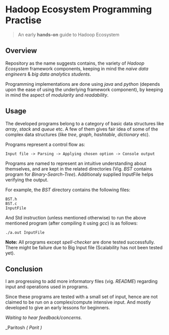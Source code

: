 # Hadoop Ecosystem Programming Practise
> An early **hands-on** guide to Hadoop Ecosystem  

## Overview

Repository as the name suggests contains, the variety of *Hadoop Ecosystem* framework components, keeping in mind the *naive data engineers* & *big data analytics students*. 

Programming implementations are done using *java* and *python* (depends upon the ease of using the underlying framework component), by keeping in mind the aspect of *modularity* and *readability*.

## Usage

The developed programs belong to a category of basic data structures like *array*, *stack* and *queue* etc. A few of them gives fair idea of some of the complex data structures (like *tree*, *graph*, *hashtable*, *dictionary* etc). 

Programs represent a control flow as:

    Input file -> Parsing -> Applying chosen option -> Console output 


Programs are named to represent an intuitive understanding about themselves, and are kept in the related directories (Vig. *BST* contains program for *Binary-Search-Tree*). Additionaly supplied InputFile helps verifying the output. 

For example, the *BST* directory contains the following files:
                  
    BST.h
    BST.c
    InputFile

And Std instruction (unless mentioned otherwise) to run the above mentioned program (after compiling it using *gcc*) is as follows:

    ./a.out InputFile

**Note:** All programs except *spell-checker* are done tested successfully. There might be failure due to Big Input file (Scalability has not been tested yet).

## Conclusion

I am progressing to add more informatory files (vig. *README*) regarding input and operations used in programs. 

Since these programs are tested with a small set of input, hence are not claimed to be run on a complex/compute intensive input. And mostly developed to give an early lessons for beginners.


*Waiting to hear feedback/concerns.*
 
 
_Paritosh *( Parit )*
